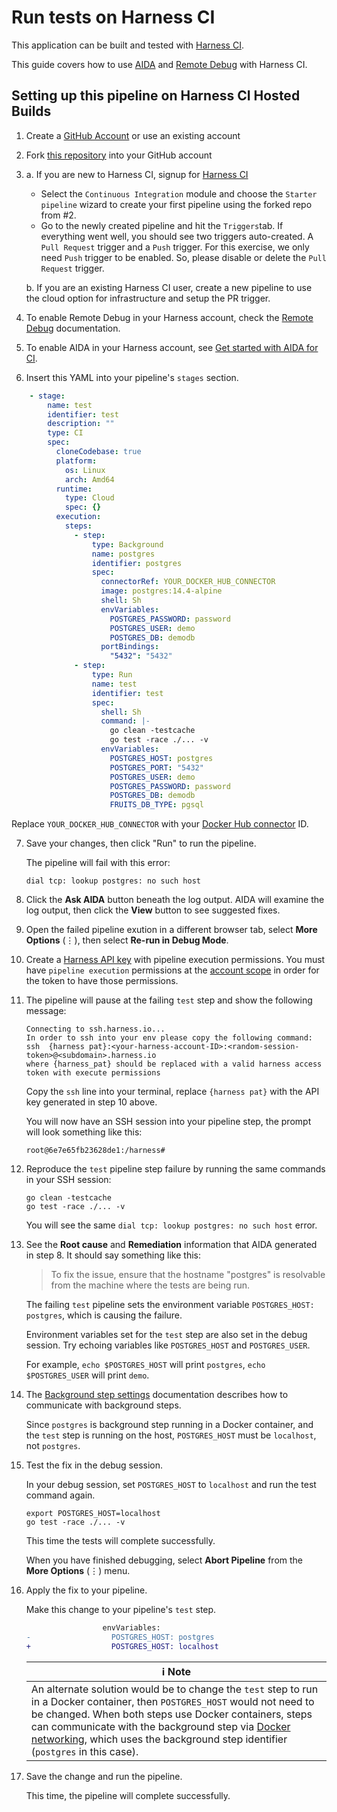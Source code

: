 # Run tests on Harness CI

This application can be built and tested with [Harness CI](https://www.harness.io/products/continuous-integration).

This guide covers how to use [AIDA](https://www.harness.io/products/aida) and [Remote Debug](https://developer.harness.io/docs/continuous-integration/troubleshoot-ci/debug-mode/) with Harness CI.

## Setting up this pipeline on Harness CI Hosted Builds

1. Create a [GitHub Account](https://github.com) or use an existing account

2. Fork [this repository](https://github.com/harness-community/go-fruits-api/fork) into your GitHub account

3.
    a. If you are new to Harness CI, signup for [Harness CI](https://app.harness.io/auth/#/signup)
      * Select the `Continuous Integration` module and choose the `Starter pipeline` wizard to create your first pipeline using the forked repo from #2.
      * Go to the newly created pipeline and hit the `Triggers`tab. If everything went well, you should see two triggers auto-created. A `Pull Request` trigger and a `Push` trigger. For this exercise, we only need `Push` trigger to be enabled. So, please disable or delete the `Pull Request` trigger.
   
    b. If you are an existing Harness CI user, create a new pipeline to use the cloud option for infrastructure and setup the PR trigger.

4. To enable Remote Debug in your Harness account, check the [Remote Debug](https://developer.harness.io/docs/continuous-integration/troubleshoot-ci/debug-mode/) documentation.

5. To enable AIDA in your Harness account, see [Get started with AIDA for CI](https://developer.harness.io/docs/continuous-integration/troubleshoot-ci/aida/#get-started-with-aida-for-ci).

6. Insert this YAML into your pipeline's `stages` section.

```yaml
    - stage:
        name: test
        identifier: test
        description: ""
        type: CI
        spec:
          cloneCodebase: true
          platform:
            os: Linux
            arch: Amd64
          runtime:
            type: Cloud
            spec: {}
          execution:
            steps:
              - step:
                  type: Background
                  name: postgres
                  identifier: postgres
                  spec:
                    connectorRef: YOUR_DOCKER_HUB_CONNECTOR
                    image: postgres:14.4-alpine
                    shell: Sh
                    envVariables:
                      POSTGRES_PASSWORD: password
                      POSTGRES_USER: demo
                      POSTGRES_DB: demodb
                    portBindings:
                      "5432": "5432"
              - step:
                  type: Run
                  name: test
                  identifier: test
                  spec:
                    shell: Sh
                    command: |-
                      go clean -testcache
                      go test -race ./... -v
                    envVariables:
                      POSTGRES_HOST: postgres
                      POSTGRES_PORT: "5432"
                      POSTGRES_USER: demo
                      POSTGRES_PASSWORD: password
                      POSTGRES_DB: demodb
                      FRUITS_DB_TYPE: pgsql
```

Replace `YOUR_DOCKER_HUB_CONNECTOR` with your [Docker Hub connector](https://developer.harness.io/docs/platform/connectors/cloud-providers/ref-cloud-providers/docker-registry-connector-settings-reference/) ID.

7. Save your changes, then click "Run" to run the pipeline.

    The pipeline will fail with this error:

    ```
    dial tcp: lookup postgres: no such host
    ```

8. Click the __Ask AIDA__ button beneath the log output. AIDA will examine the log output, then click the __View__ button to see suggested fixes.

9. Open the failed pipeline exution in a different browser tab, select __More Options__ (⋮), then select __Re-run in Debug Mode__.

10. Create a [Harness API key](https://developer.harness.io/docs/platform/automation/api/add-and-manage-api-keys) with pipeline execution permissions. You must have `pipeline execution` permissions at the [account scope](https://developer.harness.io/docs/platform/role-based-access-control/rbac-in-harness#permissions-hierarchy-scopes) in order for the token to have those permissions.

11. The pipeline will pause at the failing `test` step and show the following message:

    ```
    Connecting to ssh.harness.io...
    In order to ssh into your env please copy the following command:
    ssh  {harness pat}:<your-harness-account-ID>:<random-session-token>@<subdomain>.harness.io 
    where {harness_pat} should be replaced with a valid harness access token with execute permissions
    ```

    Copy the `ssh` line into your terminal, replace `{harness pat}` with the API key generated in step 10 above.

    You will now have an SSH session into your pipeline step, the prompt will look something like this:

    ```
    root@6e7e65fb23628de1:/harness# 
    ```

12. Reproduce the `test` pipeline step failure by running the same commands in your SSH session:

    ```
    go clean -testcache
    go test -race ./... -v
    ```

    You will see the same `dial tcp: lookup postgres: no such host` error.

13. See the __Root cause__ and __Remediation__ information that AIDA generated in step 8. It should say something like this:

    > To fix the issue, ensure that the hostname "postgres" is resolvable from the machine where the tests are being run.

    The failing `test` pipeline sets the environment variable `POSTGRES_HOST: postgres`, which is causing the failure.

    Environment variables set for the `test` step are also set in the debug session. Try echoing variables like `POSTGRES_HOST` and `POSTGRES_USER`.

    For example, `echo $POSTGRES_HOST` will print `postgres`, `echo $POSTGRES_USER` will print `demo`.

15. The [Background step settings](https://developer.harness.io/docs/continuous-integration/use-ci/manage-dependencies/background-step-settings/) documentation describes how to communicate with background steps.

    Since `postgres` is background step running in a Docker container, and the `test` step is running on the host, `POSTGRES_HOST` must be `localhost`, not `postgres`.

16. Test the fix in the debug session.

    In your debug session, set `POSTGRES_HOST` to `localhost` and run the test command again.

    ```
    export POSTGRES_HOST=localhost
    go test -race ./... -v
    ```

    This time the tests will complete successfully.

    When you have finished debugging, select __Abort Pipeline__ from the __More Options__ (⋮) menu.

17. Apply the fix to your pipeline.

    Make this change to your pipeline's `test` step.

    ```diff
                     envVariables:
    -                  POSTGRES_HOST: postgres
    +                  POSTGRES_HOST: localhost
    ```

    | ℹ️ Note |
    |---------|
    | An alternate solution would be to change the `test` step to run in a Docker container, then `POSTGRES_HOST` would not need to be changed. When both steps use Docker containers, steps can communicate with the background step via [Docker networking](https://docs.docker.com/network/), which uses the background step identifier (`postgres` in this case). |

18. Save the change and run the pipeline.

    This time, the pipeline will complete successfully.